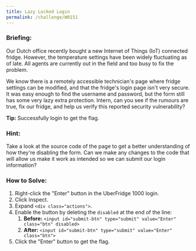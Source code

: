 ```yaml
---
title: Lazy Locked Login
permalink: /challenge/W0151
---
```


### Briefing: 
Our Dutch office recently bought a new Internet of Things (IoT) connected fridge. However, the temperature settings have been widely fluctuating as of late. All agents are currently out in the field and too busy to fix the problem. 

We know there is a remotely accessible technician's page where fridge settings can be modified, and that the fridge's login page isn't very secure. It was easy enough to find the username and password, but the form still has some very lazy extra protection. Intern, can you see if the rumours are true, fix our fridge, and help us verify this reported security vulnerability? 

**Tip:** Successfully login to get the flag. 

### Hint: 
Take a look at the source code of the page to get a better understanding of how they're disabling the form. Can we make any changes to the code that will allow us make it work as intended so we can submit our login information?

### How to Solve: 
1. Right-click the "Enter" button in the UberFridge 1000 login. 
2. Click Inspect.
3. Expand `<div class="actions">`.
4. Enable the button by deleting the `disabled` at the end of the line:
    1. **Before:** `<input id="submit-btn" type="submit" value="Enter" class="btn" disabled>`
    2. **After:** `<input id="submit-btn" type="submit" value="Enter" class="btn">`
5. Click the "Enter" button to get the flag.